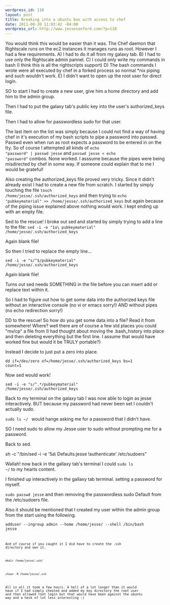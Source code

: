 ```yaml
--- 
wordpress_id: 110
layout: post
title: Breaking into a ubuntu box with access to chef
date: 2011-08-30 11:03:42 -04:00
wordpress_url: http://www.jessesanford.com/?p=110
---
```

You would think this would be easier than it was. The Chef daemon that Rightscale runs on the ec2 instances it manages runs as root. However I had a few requirements. A) I had to do it all from my galaxy tab. B) I had to use only the Rightscale admin pannel. C) I could only write my commands in bash (I think this is all the rightscripts support) D) The bash commands I wrote were all executed by chef in a forked process so normal *nix piping and such wouldn't work. E) I didn't want to open up the root user for direct login.

SO to start I had to create a new user, give him a home directory and add him to the admin group.

Then I had to put the galaxy tab's public key into the user's authorized_keys file.

Then I had to allow for passwordless sudo for that user.

The last item on the list was simply because I could not find a way of having chef in it's execution of my bash scripts to pipe a password into passwd. Passwd even when run as root expects a password to be entered in on the tty. So of course I attempted all kinds of <code>echo "password" | passwd jesse</code> and <code>passwd jesse < echo "password"</code> combos. None worked. I asssume because the pipes were being misdirected by chef in some way. If someone could explain that to me I would be grateful!

Also creating the authorized_keys file proved very tricky. Since it didn't already exist I had to create a new file from scratch. I started by simply touching the file <code>touch /home/jesse/.ssh/authorized_keys</code> and then trying to <code>echo "pubkeymaterial" >> /home/jesse/.ssh/authorized_keys</code> but again because of the piping issue explained above nothing would work. I kept ending up with an empty file.

Sed to the rescue!
I broke out sed and started by simply trying to add a line to the file: <code>sed -i -e "1a\\
pubkeymaterial" /home/jesse/.ssh/authorized_keys</code>

Again blank file!

So then I tried to replace the empty line...

<code>sed -i -e "s/^$/pubkeymaterial" /home/jesse/.ssh/authorized_keys</code>

Again blank file!

Turns out sed needs SOMETHING in the file before you can insert add or replace text within it.

So I had to figure out how to get some data into the authorized keys file without an interactive console (no vi or emacs sorry!) AND without pipes (no echo redirection sorry!)

DD to the rescue!
So how do you get some data into a file? Read it from somewhere! Where? well there are of course a few std places you could "mv/cp" a file from (I had thought about moving the .bash_history into place and then deleting everything but the first line. I assume that would have worked fine but would it be TRULY portable?)

Instead I decide to just put a zero into place.

<code>dd if=/dev/zero of=/home/jesse/.ssh/authorized_keys bs=1 count=1</code>

Now sed would work!

<code>sed -i -e "s/^.*/pubkeymaterial" /home/jesse/.ssh/authorized_keys</code>

Back to my terminal on the galaxy tab I was now able to login as jesse interactively. BUT because my password had never been set I couldn't actually sudo. 

<code>sudo ls ~/ </code> would hange asking me for a password that I didn't have.

SO I need sudo to allow my Jesse user to sudo without prompting me for a password.

Back to sed.

sh -c "/bin/sed -i -e '5a\\
Defaults:jesse !authenticate' /etc/sudoers"

Wallah! now back in the gallaxy tab's terminal I could <code>sudo ls ~/</code> to my hearts content.

I finished up interactively in the gallaxy tab terminal. setting a password for myself.

<code>sudo passwd jesse</code> and then removing the passwordless sudo Default from the /etc/sudoers file.

Also it should be mentioned that I created my user within the admin group from the start using the following.

<code>adduser --ingroup admin --home /home/jesse/ --shell /bin/bash jesse<code>

And of course if you caught it I did have to create the .ssh directory and own it.

<code>mkdir /home/jesse/.ssh/</code>

<code>chown -R /home/jesse/.ssh</code>

All in all it took a few hours. A hell of a lot longer than it would have if I had simply cheated and added my key directory the root user and then allowed root login but that would have been against the ubuntu way and a heck of lot less interesting :)
